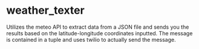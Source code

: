 # weather_texter
Utilizes the meteo API to extract data from a JSON file and sends you the results based on the latitude-longitude coordinates inputted. 
The message is contained in a tuple and uses twilio to actually send the message.


